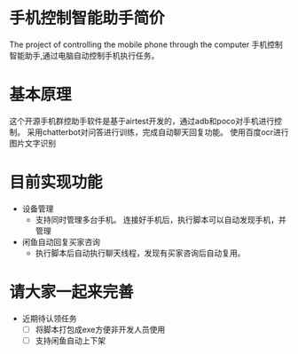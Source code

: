 # 手机控制智能助手简价
The project of controlling the mobile phone through the computer
手机控制智能助手,通过电脑自动控制手机执行任务。
# 基本原理
这个开源手机群控助手软件是基于airtest开发的，通过adb和poco对手机进行控制。
采用chatterbot对问答进行训练，完成自动聊天回复功能。
使用百度ocr进行图片文字识别
# 目前实现功能
- 设备管理
    - 支持同时管理多台手机。
      连接好手机后，执行脚本可以自动发现手机，并管理
- 闲鱼自动回复买家咨询
    - 执行脚本后自动执行聊天线程，发现有买家咨询后自动复用。
# 请大家一起来完善
- 近期待认领任务
    - [ ] 将脚本打包成exe方便非开发人员使用
    - [ ] 支持闲鱼自动上下架
